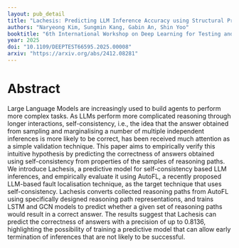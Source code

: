 ```yaml
---
layout: pub_detail
title: "Lachesis: Predicting LLM Inference Accuracy using Structural Properties of Reasoning Paths"
authors: "Naryeong Kim, Sungmin Kang, Gabin An, Shin Yoo"
booktitle: "6th International Workshop on Deep Learning for Testing and Testing for Deep Learning (DeepTest@ICSE'25)"
year: 2025
doi: "10.1109/DEEPTEST66595.2025.00008"
arxiv: "https://arxiv.org/abs/2412.08281"
---
```


# Abstract

Large Language Models are increasingly used to build agents to perform more complex tasks. As LLMs perform more complicated reasoning through longer interactions, self-consistency, i.e., the idea that the answer obtained from sampling and marginalising a number of multiple independent inferences is more likely to be correct, has been received much attention as a simple validation technique. This paper aims to empirically verify this intuitive hypothesis by predicting the correctness of answers obtained using self-consistency from properties of the samples of reasoning paths. We introduce Lachesis, a predictive model for self-consistency based LLM inferences, and empirically evaluate it using AutoFL, a recently proposed LLM-based fault localisation technique, as the target technique that uses self-consistency. Lachesis converts collected reasoning paths from AutoFL using specifically designed reasoning path representations, and trains LSTM and GCN models to predict whether a given set of reasoning paths would result in a correct answer. The results suggest that Lachesis can predict the correctness of answers with a precision of up to 0.8136, highlighting the possibility of training a predictive model that can allow early termination of inferences that are not likely to be successful.
